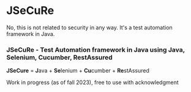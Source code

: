 # JSeCuRe
No, this is not related to security in any way. It's a test automation framework in Java.

### JSeCuRe - Test Automation framework in Java using Java, Selenium, Cucumber, RestAssured
**JSeCure** = **J**ava + **Se**lenium + **Cu**cumber + **Re**stAssured


Work in progress (as of fall 2023), free to use  with acknowledgment
